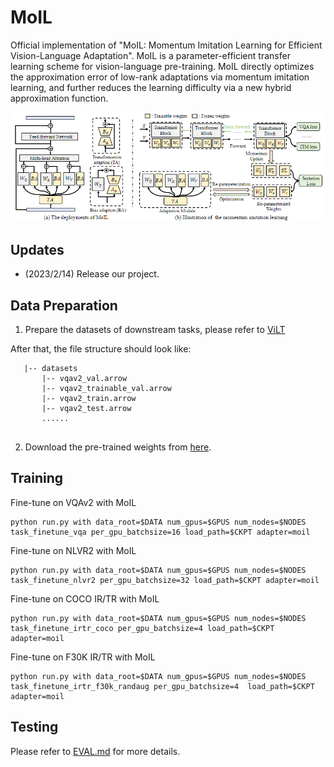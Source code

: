 # MoIL

Official implementation of  "MoIL: Momentum Imitation Learning for Efficient Vision-Language Adaptation".
MoIL is a parameter-efficient transfer learning scheme for vision-language pre-training. MoIL directly optimizes the  approximation error  of low-rank adaptations  via  momentum imitation learning, and further reduces the learning difficulty via a new hybrid approximation function.

<p align="center">
	<img src="./misc/MoIL.png" width="1000">
</p>

## Updates 
- (2023/2/14) Release our project.

## Data Preparation
1. Prepare the datasets of downstream tasks, please refer to [ViLT](./DATA.md)

After that, the file structure should look like:
```
   |-- datasets
       |-- vqav2_val.arrow
       |-- vqav2_trainable_val.arrow
       |-- vqav2_train.arrow
       |-- vqav2_test.arrow
       ......
       
```
2. Download the pre-trained weights from [here](https://github.com/dandelin/ViLT/releases/download/200k/vilt_200k_mlm_itm.ckpt).

## Training
Fine-tune on VQAv2 with MoIL
```
python run.py with data_root=$DATA num_gpus=$GPUS num_nodes=$NODES task_finetune_vqa per_gpu_batchsize=16 load_path=$CKPT adapter=moil
``` 
Fine-tune on NLVR2 with MoIL
```
python run.py with data_root=$DATA num_gpus=$GPUS num_nodes=$NODES task_finetune_nlvr2 per_gpu_batchsize=32 load_path=$CKPT adapter=moil
``` 
Fine-tune on COCO IR/TR with MoIL
```
python run.py with data_root=$DATA num_gpus=$GPUS num_nodes=$NODES task_finetune_irtr_coco per_gpu_batchsize=4 load_path=$CKPT adapter=moil
``` 
Fine-tune on F30K IR/TR with MoIL
```
python run.py with data_root=$DATA num_gpus=$GPUS num_nodes=$NODES task_finetune_irtr_f30k_randaug per_gpu_batchsize=4  load_path=$CKPT adapter=moil
``` 
## Testing
Please refer to [EVAL.md](./EVAL.md) for more details.

